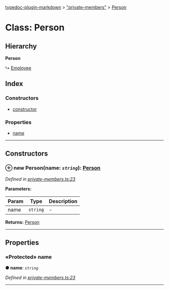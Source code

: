 [typedoc-plugin-markdown](../README.md) > ["private-members"](../modules/_private_members_.md) > [Person](../classes/_private_members_.person.md)



# Class: Person

## Hierarchy

**Person**

↳  [Employee](_private_members_.employee.md)








## Index

### Constructors

* [constructor](_private_members_.person.md#constructor)


### Properties

* [name](_private_members_.person.md#name)



---
## Constructors
<a id="constructor"></a>


### ⊕ **new Person**(name: *`string`*): [Person](_private_members_.person.md)



*Defined in [private-members.ts:23](https://github.com/tgreyuk/typedoc-plugin-markdown/blob/master/tests/src/private-members.ts#L23)*



**Parameters:**

| Param  | Type                | Description  |
| ------ | ------------------- | ------------ |
| name | `string` | - |





**Returns:** [Person](_private_members_.person.md)

---


## Properties
<a id="name"></a>

### «Protected» name

**●  name**:  *`string`* 

*Defined in [private-members.ts:23](https://github.com/tgreyuk/typedoc-plugin-markdown/blob/master/tests/src/private-members.ts#L23)*





___


